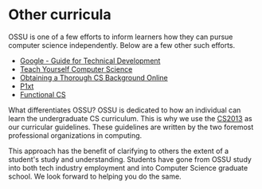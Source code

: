 # Other curricula

OSSU is one of a few efforts to inform learners how they can pursue computer science independently. Below are a few other such efforts.

- [Google - Guide for Technical Development](https://www.google.com/about/careers/students/guide-to-technical-development.html)
- [Teach Yourself Computer Science](https://teachyourselfcs.com/)
- [Obtaining a Thorough CS Background Online](http://spin.atomicobject.com/2015/05/15/obtaining-thorough-cs-background-online/)
- [P1xt](https://github.com/P1xt/p1xt-guides)
- [Functional CS](https://functionalcs.github.io/curriculum/)

What differentiates OSSU? OSSU is dedicated to how an individual can learn the undergraduate CS curriculum. This is why we use the [CS2013](../CURRICULAR_GUIDELINES.md) as our curricular guidelines. These guidelines are written by the two foremost professional organizations in computing.

This approach has the benefit of clarifying to others the extent of a student's study and understanding. Students have gone from OSSU study into both tech industry employment and into Computer Science graduate school. We look forward to helping you do the same.
